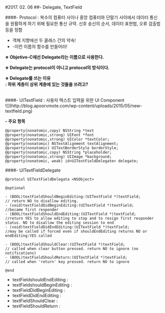 #2017. 02. 06
##- Delegate, TextField

####- Protocol
: 복수의 컴퓨터 사이나 중앙 컴퓨터와 단말기 사이에서 데이터 통신을 원활하게 하기 위해 필요한 통신 규약. 신호 송신의 순서, 데이터 표현법, 오류 검출법 등을 정함

- 객체 지향에선 두 클래스 간의 약속!
- -이런 이름의 함수를 만들어라!

**※ Objetive-C에선 Delegate라는 이름으로 사용한다.**

**※ Delegate는 protocol이 아니고 protocol의 방식이다.**

**※ Delegate를 쓰는 이유<br>: 하위 계층이 상위 계층에 있는 것들을 쓰려고?**

<br>
####- UITextField
: 사용자 텍스트 입력을 위한 UI Component

<br>
![](http://blog.apoorvmote.com/wp-content/uploads/2015/05/new-textfield.png)

**- 주요 항목**

	@property(nonatomic,copy) NSString *text
	@property(nonatomic,strong) UIFont *font
	@property(nonatomic,strong) UIColor *textColor;
	@property(nonatomic) NSTextAlignment textAlignment;
	@property(nonatomic) UITextBorderStyle borderStyle;
	@property(nonatomic,copy) NSString *placeholder;
	@property(nonatomic,strong) UIImage *background;
	@property(nonatomic, weak) id<UITextFieldDelegate> delegate;
	
####- UITextFieldDelegate

	@protocol UITextFieldDelegata <NSObject>
	
	@optional
	
	- (BOOL)textFieldShouldBeginEditing:(UITextField *)textField;
	// return NO to disallow editing.
	- (void)textFieldDidBeginEditing:(UITextField *)textField;
	//became first responder
	- (BOOL)textFieldShouldEndEditing:(UITextField *)textField;
	//return YES to allow editing to stop and to resign first responder status. NO to disallow the editing session to end
	- (void)textFieldDidEndEditing:(UITextField *)textField;
	//may be called if forced even if shouldEndEditing returns NO or endEditing:YES called
	
	- (BOOL)textFieldShouldClear:(UITextField *)textField;
	// called when clear button pressed. return NO to ignore (no notifications)
	- (BOOL)textFieldShouldReturn:(UITextField *)textField;
	// called when 'return' key pressed. return NO to ignore
	
	@end
	
	
	
- textFieldshouldEndEditing : 	
- textFieldshouldBeginEditing : 
- textFieldDidBeginEditing : 
- textFieldDidEndEditing :
- textFieldShouldClear : 
- textFieldShouldReturn : 